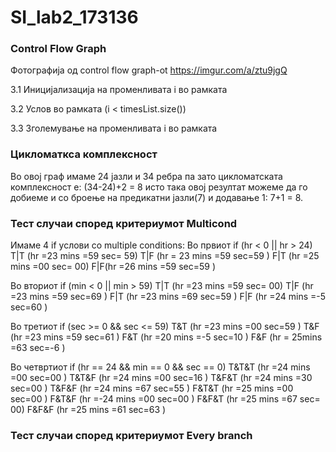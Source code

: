 # SI_lab2_173136


### Control Flow Graph
Фотографија од control flow graph-ot https://imgur.com/a/ztu9jgQ

3.1 Иницијализација на променливата i во рамката 

3.2 Услов во рамката (i < timesList.size())   

3.3 Зголемување на променливата i во рамката

### Цикломаткса комплексност
Во овој граф имаме 24 јазли и 34 ребра па зато цикломатската комплексност е: (34-24)+2 = 8 исто така овој резултат можеме да го добиеме и со броење на предикатни јазли(7) и додавање 1: 7+1 = 8.

### Тест случаи според критериумот Multicond
Имаме 4 if услови со multiple conditions:
 Во првиот if (hr < 0 || hr > 24)
T|T (hr =23 mins =59 sec= 59)
T|F (hr = 23 mins =59 sec=59 )
F|T (hr =25 mins =00 sec= 00)
F|F(hr =26 mins =59 sec=59 )

 Во вториот if (min < 0 || min > 59)
T|T (hr =23 mins =59 sec= 00)
T|F (hr =23 mins =59 sec=69 )
F|T (hr =23 mins =69 sec=59 )
F|F (hr =24 mins =-5 sec=60 )

 Во третиот if (sec >= 0 && sec <= 59)
T&T (hr =23 mins =00 sec=59 )
T&F (hr =23 mins =59 sec=61 )
F&T (hr =20 mins =-5 sec=10 )
F&F (hr = 25mins =63 sec=-6 )

Во четвртиот if (hr == 24 && min == 0 && sec == 0)
T&T&T (hr =24 mins =00 sec=00 )
T&T&F (hr =24 mins =00 sec=16 )
T&F&T (hr =24 mins =30 sec=00 )
T&F&F (hr =24 mins =67 sec=55 )
F&T&T (hr =25 mins =00 sec=00 )
F&T&F (hr =-24 mins =00 sec=00 )
F&F&T (hr =25 mins =67 sec= 00)
F&F&F (hr =25 mins =61 sec=63 )


### Тест случаи според критериумот Every branch


